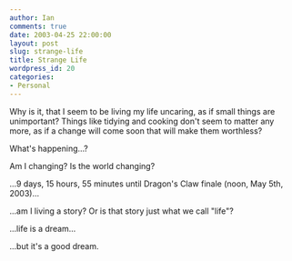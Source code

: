 ```yaml
---
author: Ian
comments: true
date: 2003-04-25 22:00:00
layout: post
slug: strange-life
title: Strange Life
wordpress_id: 20
categories:
- Personal
---
```


Why is it, that I seem to be living my life uncaring, as if small things are unimportant? Things like tidying and cooking don't seem to matter any more, as if a change will come soon that will make them worthless?  

What's happening...?  

Am I changing? Is the world changing?  

...9 days, 15 hours, 55 minutes until Dragon's Claw finale (noon, May 5th, 2003)...  

...am I living a story? Or is that story just what we call "life"?  

...life is a dream...  

...but it's a good dream.
